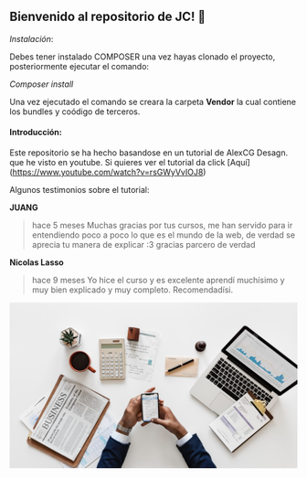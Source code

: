 ## Bienvenido al repositorio de JC! :monocle_face:

_Instalación_:

Debes tener instalado COMPOSER una vez hayas clonado el proyecto, posteriormente ejecutar el comando:

_Composer install_

Una vez ejecutado el comando se creara la carpeta **Vendor** la cual contiene los bundles y coódigo de terceros.

#### Introducción:

Este repositorio se ha hecho basandose en un tutorial de AlexCG Desagn. que he visto en youtube. Si quieres ver el tutorial da click [Aquí]
(https://www.youtube.com/watch?v=rsGWyVvIOJ8)

Algunos testimonios sobre el tutorial:

**JUANG**

> hace 5 meses
> Muchas gracias por tus cursos, me han servido para ir entendiendo poco a poco lo que es el mundo de la web, de verdad se aprecia tu manera de explicar :3 gracias parcero de verdad

**Nicolas Lasso**

> hace 9 meses Yo hice el curso y es excelente aprendí muchísimo y muy bien explicado y muy completo. Recomendadísi.

![imagen de prueba](imgs/img1.jpg)
